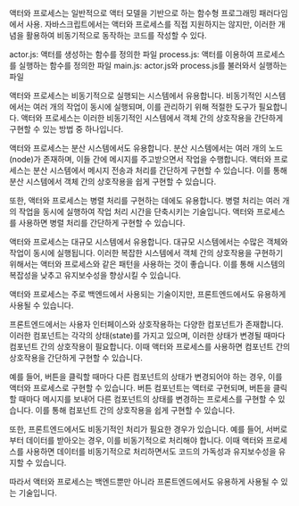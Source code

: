 액터와 프로세스는 일반적으로 액터 모델을 기반으로 하는 함수형 프로그래밍 패러다임에서 사용.
자바스크립트에서는 액터와 프로세스를 직접 지원하지는 않지만, 이러한 개념을 활용하여 비동기적으로 동작하는 코드를 작성할 수 있다.

actor.js: 액터를 생성하는 함수를 정의한 파일
process.js: 액터를 이용하여 프로세스를 실행하는 함수를 정의한 파일
main.js: actor.js와 process.js를 불러와서 실행하는 파일



액터와 프로세스는 비동기적으로 실행되는 시스템에서 유용합니다. 비동기적인 시스템에서는 여러 개의 작업이 동시에 실행되며, 이를 관리하기 위해 적절한 도구가 필요합니다. 액터와 프로세스는 이러한 비동기적인 시스템에서 객체 간의 상호작용을 간단하게 구현할 수 있는 방법 중 하나입니다.

액터와 프로세스는 분산 시스템에서도 유용합니다. 분산 시스템에서는 여러 개의 노드(node)가 존재하며, 이들 간에 메시지를 주고받으면서 작업을 수행합니다. 액터와 프로세스는 분산 시스템에서 메시지 전송과 처리를 간단하게 구현할 수 있습니다. 이를 통해 분산 시스템에서 객체 간의 상호작용을 쉽게 구현할 수 있습니다.

또한, 액터와 프로세스는 병렬 처리를 구현하는 데에도 유용합니다. 병렬 처리는 여러 개의 작업을 동시에 실행하여 작업 처리 시간을 단축시키는 기술입니다. 액터와 프로세스를 사용하면 병렬 처리를 간단하게 구현할 수 있습니다.

액터와 프로세스는 대규모 시스템에서 유용합니다. 대규모 시스템에서는 수많은 객체와 작업이 동시에 실행됩니다. 이러한 복잡한 시스템에서 객체 간의 상호작용을 구현하기 위해서는 액터와 프로세스와 같은 패턴을 사용하는 것이 좋습니다. 이를 통해 시스템의 복잡성을 낮추고 유지보수성을 향상시킬 수 있습니다.



액터와 프로세스는 주로 백엔드에서 사용되는 기술이지만, 프론트엔드에서도 유용하게 사용될 수 있습니다.

프론트엔드에서는 사용자 인터페이스와 상호작용하는 다양한 컴포넌트가 존재합니다. 이러한 컴포넌트는 각각의 상태(state)를 가지고 있으며, 이러한 상태가 변경될 때마다 컴포넌트 간의 상호작용이 필요합니다. 이때 액터와 프로세스를 사용하면 컴포넌트 간의 상호작용을 간단하게 구현할 수 있습니다.

예를 들어, 버튼을 클릭할 때마다 다른 컴포넌트의 상태가 변경되어야 하는 경우, 이를 액터와 프로세스로 구현할 수 있습니다. 버튼 컴포넌트는 액터로 구현되며, 버튼을 클릭할 때마다 메시지를 보내어 다른 컴포넌트의 상태를 변경하는 프로세스를 구현할 수 있습니다. 이를 통해 컴포넌트 간의 상호작용을 쉽게 구현할 수 있습니다.

또한, 프론트엔드에서도 비동기적인 처리가 필요한 경우가 있습니다. 예를 들어, 서버로부터 데이터를 받아오는 경우, 이를 비동기적으로 처리해야 합니다. 이때 액터와 프로세스를 사용하면 데이터를 비동기적으로 처리하면서도 코드의 가독성과 유지보수성을 유지할 수 있습니다.

따라서 액터와 프로세스는 백엔드뿐만 아니라 프론트엔드에서도 유용하게 사용될 수 있는 기술입니다.